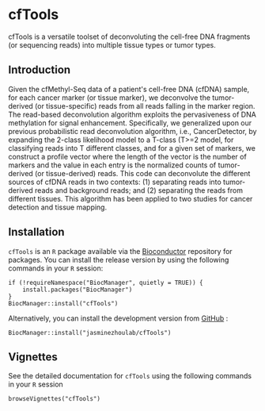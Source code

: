 # cfTools

cfTools is a versatile toolset of deconvoluting the cell-free DNA fragments (or sequencing reads) into multiple tissue types or tumor types.

## Introduction

Given the cfMethyl-Seq data of a patient's cell-free DNA (cfDNA) sample, for each cancer marker (or tissue marker), we deconvolve the tumor-derived (or tissue-specific) reads from all reads falling in the marker region. The read-based deconvolution algorithm exploits the pervasiveness of DNA methylation for signal enhancement. Specifically, we generalized upon our previous probabilistic read deconvolution algorithm, i.e., CancerDetector, by expanding the 2-class likelihood model to a T-class (T>=2 model, for classifying reads into T different classes, and for a given set of markers, we construct a profile vector where the length of the vector is the number of markers and the value in each entry is the normalized counts of tumor-derived (or tissue-derived) reads. This code can deconvolute the different sources of cfDNA reads in two contexts: (1) separating reads into tumor-derived reads and background reads; and (2) separating the reads from different tissues. This algorithm has been applied to two studies for cancer detection and tissue mapping. 

## Installation

`cfTools` is an `R` package available via the [Bioconductor](http://bioconductor.org) repository for packages. You can install the release version by using the following commands in your `R` session:

```
if (!requireNamespace("BiocManager", quietly = TRUE)) {
    install.packages("BiocManager")
}
BiocManager::install("cfTools")
```

Alternatively, you can install the development version from [GitHub](https://github.com/) :

```
BiocManager::install("jasminezhoulab/cfTools")
```

## Vignettes
See the detailed documentation for `cfTools` using the following commands in your `R` session
```
browseVignettes("cfTools")
```
